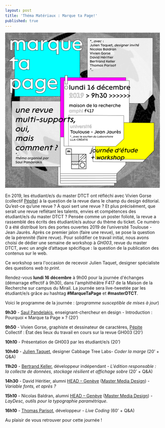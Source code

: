 ```yaml
---
layout: post
title: 'Théma Matériaux : Marque ta Page!'
published: true
---
```


<img src="/../img/2019_01/WKS_marque-ta-page-fly.png"/>

<p>En 2019, les étudiant/e/s du master DTCT ont réfléchi avec Vivien Gorse (collectif <a href="https://www.pepite-collectif.com/">Pépite</a>) à la question de la revue dans le champ du design éditorial. Qu’est-ce qu’une revue ? À quoi sert une revue ? Et plus précisément, que serait une revue reflétant les talents, envies et compétences des étudiant/e/s du master DTCT ? 
Pensée comme un poster folioté, la revue a rassemblé des écrits des étudiant/e/s autour du thème du ticket. Ce numéro 0 a été distribué lors des portes ouvertes 2019 de l’université Toulouse - Jean Jaurès. Après ce premier jalon (faire une revue), se pose la question de la pérennité (faire revue).
Pour solidifier ce travail initial, nous avons choisi de dédier une semaine de workshop à <em>GH003</em>, revue du master DTCT, avec un angle d’attaque spécifique : la question de la publication des contenus sur le web.</p>

<p>Ce workshop sera l'occasion de recevoir Julien Taquet, designer spécialiste des questions <em>web to print</em>.</p>


<p>Rendez-vous <strong>lundi 16 décembre</strong> à 9h00 pour la journée d'échanges (démarrage effectif à 9h30), dans l'amphithéâtre F417 de la Maison de la Recherche sur campus du Mirail. La journée sera live-tweetée par les étudiant/e/s grâce au hashtag <strong>#MarqueTaPage</strong> et <strong>#masterDTCT</strong>.</p>

<p>Voici le programme de la journée : (<em>programme susceptible de mises à jour</em>)</p>
<p><strong>9h30</strong> - <a href="http://saulpandelakis.com/">Saul Pandelakis</a>, enseignant-chercheur en design - Introduction : Pourquoi « Marque ta Page » ?  (20’)</p>

<p><strong>9h50</strong> - Vivien Gorse, graphiste et dessinateur de caractères, <a href="https://www.pepite-collectif.com/">Pépite</a> Collectif : État des lieux du travail en cours sur la revue GH003 (20’)</p>

<p><strong>10h10</strong> - Présentation de GH003 par les étudiant/e/s (20’)</p>


<p><strong>10h40</strong> - <a href="https://twitter.com/john_tax?lang=en">Julien Taquet</a>, designer Cabbage Tree Labs- <em>Coder la marge</em> (20’ + Q&amp;A)</p>

<p><strong>11h20</strong> - <a href="https://bertrandkeller.info/">Bertrand Keller</a>, développeur indépendant - <em>L'édition responsable : la collecte de données, stockage résilient et affichage sobre</em> (20’ + Q&amp;A)</p>


<p><strong>14h30</strong> - David Héritier, alumni <a href="https://www.hesge.ch/head/formations-recherche/master-en-media-design">HEAD – Genève</a> (<a href="http://www.mastermediadesign.ch/home">Master Media Design</a>) - <em>Variable fonts, et après ?</em></p>

<p><strong>15h10</strong> - Nicolas Baldran, alumni <a href="https://www.hesge.ch/head/formations-recherche/master-en-media-design">HEAD – Genève</a> (<a href="http://www.mastermediadesign.ch/home">Master Media Design</a>) - <em>LayDesc, outils pour la typographie paramétrique</em>.</p>

<p><strong>16h10</strong> - <a href="https://oncletom.io/">Thomas Parisot</a>, développeur  - <em>Live Coding</em> (60’ + Q&amp;A)</p>

<p>Au plaisir de vous retrouver pour cette journée !</p> 








 